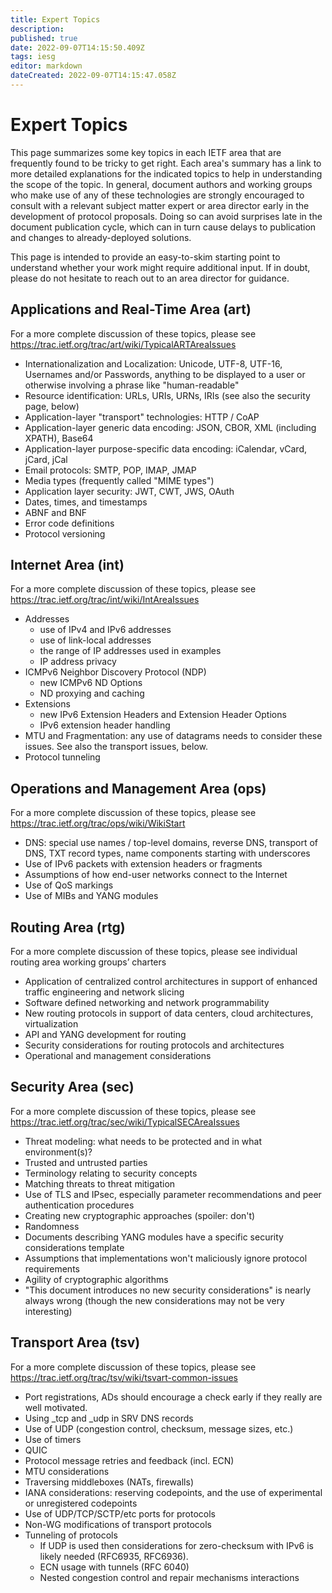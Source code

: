 ```yaml
---
title: Expert Topics
description: 
published: true
date: 2022-09-07T14:15:50.409Z
tags: iesg
editor: markdown
dateCreated: 2022-09-07T14:15:47.058Z
---
```


# Expert Topics
This page summarizes some key topics in each IETF area that are frequently found to be tricky to get right. Each area's summary has a link to more detailed explanations for the indicated topics to help in understanding the scope of the topic. In general, document authors and working groups who make use of any of these technologies are strongly encouraged to consult with a relevant subject matter expert or area director early in the development of protocol proposals. Doing so can avoid surprises late in the document publication cycle, which can in turn cause delays to publication and changes to already-deployed solutions.

This page is intended to provide an easy-to-skim starting point to understand whether your work might require additional input. If in doubt, please do not hesitate to reach out to an area director for guidance.

## Applications and Real-Time Area (art) 

For a more complete discussion of these topics, please see https://trac.ietf.org/trac/art/wiki/TypicalARTAreaIssues

* Internationalization and Localization: Unicode, UTF-8, UTF-16, Usernames and/or Passwords, anything to be displayed to a user or otherwise involving a phrase like "human-readable"
* Resource identification: URLs, URIs, URNs, IRIs (see also the security page, below)
* Application-layer "transport" technologies: HTTP / CoAP
* Application-layer generic data encoding: JSON, CBOR, XML (including XPATH),
  Base64
* Application-layer purpose-specific data encoding: iCalendar, vCard, jCard, jCal
* Email protocols: SMTP, POP, IMAP, JMAP
* Media types (frequently called "MIME types")
* Application layer security: JWT, CWT, JWS, OAuth
* Dates, times, and timestamps
* ABNF and BNF
* Error code definitions
* Protocol versioning

## Internet Area (int) 

For a more complete discussion of these topics, please see https://trac.ietf.org/trac/int/wiki/IntAreaIssues

* Addresses
  * use of IPv4 and IPv6 addresses
  * use of link-local addresses
  * the range of IP addresses used in examples
  * IP address privacy
* ICMPv6 Neighbor Discovery Protocol (NDP)
  * new ICMPv6 ND Options
  * ND proxying and caching
* Extensions
  * new IPv6 Extension Headers and Extension Header Options
  * IPv6 extension header handling
* MTU and Fragmentation: any use of datagrams needs to consider these issues.  See also the transport issues, below.
* Protocol tunneling

## Operations and Management Area (ops) 

For a more complete discussion of these topics, please see https://trac.ietf.org/trac/ops/wiki/WikiStart

* DNS: special use names / top-level domains, reverse DNS, transport of DNS, TXT record types, name components starting with underscores
* Use of IPv6 packets with extension headers or fragments
* Assumptions of how end-user networks connect to the Internet
* Use of QoS markings
* Use of MIBs and YANG modules

## Routing Area (rtg) 

For a more complete discussion of these topics, please see individual routing area working groups’ charters

* Application of centralized control architectures in support of enhanced traffic engineering and network slicing
* Software defined networking and network programmability
* New routing protocols in support of data centers, cloud architectures, virtualization
* API and YANG development for routing
* Security considerations for routing protocols and architectures
* Operational and management considerations

## Security Area (sec) 

For a more complete discussion of these topics, please see https://trac.ietf.org/trac/sec/wiki/TypicalSECAreaIssues

* Threat modeling: what needs to be protected and in what environment(s)?
* Trusted and untrusted parties
* Terminology relating to security concepts
* Matching threats to threat mitigation
* Use of TLS and IPsec, especially parameter recommendations and peer authentication procedures
* Creating new cryptographic approaches (spoiler: don't)
* Randomness
* Documents describing YANG modules have a specific security considerations template
* Assumptions that implementations won't maliciously ignore protocol requirements
* Agility of cryptographic algorithms
* "This document introduces no new security considerations" is nearly always wrong (though the new considerations may not be very interesting)


## Transport Area (tsv) 

For a more complete discussion of these topics, please see https://trac.ietf.org/trac/tsv/wiki/tsvart-common-issues

* Port registrations, ADs should encourage a check early if they really are well motivated. 
* Using _tcp and _udp in SRV DNS records
* Use of UDP (congestion control, checksum, message sizes, etc.)
* Use of timers
* QUIC
* Protocol message retries and feedback (incl. ECN)
* MTU considerations 
* Traversing middleboxes (NATs, firewalls)
* IANA considerations: reserving codepoints, and the use of experimental or unregistered codepoints
* Use of UDP/TCP/SCTP/etc ports for protocols
* Non-WG modifications of transport protocols
* Tunneling of protocols
  * If UDP is used then considerations for zero-checksum with IPv6 is likely needed (RFC6935, RFC6936).
  * ECN usage with tunnels (RFC 6040)
  * Nested congestion control and repair mechanisms interactions
